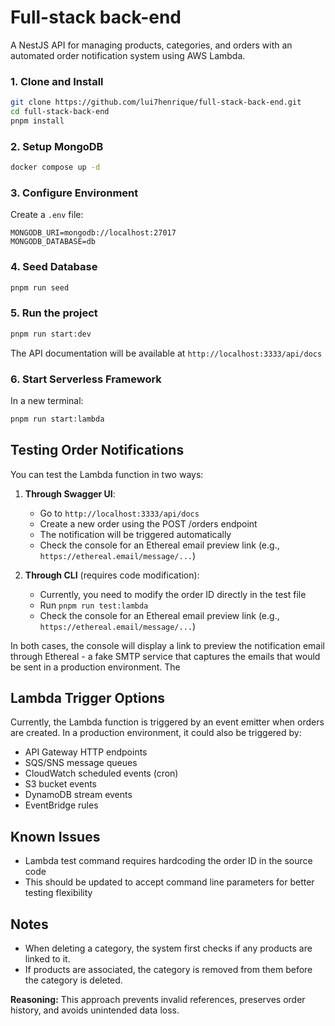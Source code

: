 # Full-stack back-end

A NestJS API for managing products, categories, and orders with an automated order notification system using AWS Lambda.

### 1. Clone and Install

```bash
git clone https://github.com/lui7henrique/full-stack-back-end.git
cd full-stack-back-end
pnpm install
```

### 2. Setup MongoDB

```bash
docker compose up -d
```

### 3. Configure Environment

Create a `.env` file:

```
MONGODB_URI=mongodb://localhost:27017
MONGODB_DATABASE=db
```

### 4. Seed Database

```bash
pnpm run seed
```

### 5. Run the project

```bash
pnpm run start:dev
```

The API documentation will be available at `http://localhost:3333/api/docs`

### 6. Start Serverless Framework

In a new terminal:

```bash
pnpm run start:lambda
```

## Testing Order Notifications

You can test the Lambda function in two ways:

1. **Through Swagger UI**:

   - Go to `http://localhost:3333/api/docs`
   - Create a new order using the POST /orders endpoint
   - The notification will be triggered automatically
   - Check the console for an Ethereal email preview link (e.g., `https://ethereal.email/message/...`)

2. **Through CLI** (requires code modification):
   - Currently, you need to modify the order ID directly in the test file
   - Run `pnpm run test:lambda`
   - Check the console for an Ethereal email preview link (e.g., `https://ethereal.email/message/...`)

In both cases, the console will display a link to preview the notification email through Ethereal - a fake SMTP service that captures the emails that would be sent in a production environment. The

## Lambda Trigger Options

Currently, the Lambda function is triggered by an event emitter when orders are created. In a production environment, it could also be triggered by:

- API Gateway HTTP endpoints
- SQS/SNS message queues
- CloudWatch scheduled events (cron)
- S3 bucket events
- DynamoDB stream events
- EventBridge rules

## Known Issues

- Lambda test command requires hardcoding the order ID in the source code
- This should be updated to accept command line parameters for better testing flexibility

## **Notes**

- When deleting a category, the system first checks if any products are linked to it.
- If products are associated, the category is removed from them before the category is deleted.

**Reasoning:**
This approach prevents invalid references, preserves order history, and avoids unintended data loss.
